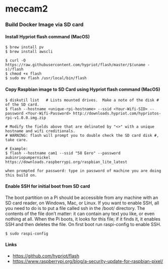 # meccam2

###  Build Docker Image via SD card
#### Install Hypriot flash command (MacOS)
```
$ brew install pv  
$ brew install awscli  

$ curl -O https://raw.githubusercontent.com/hypriot/flash/master/$(uname -s)/flash  
$ chmod +x flash  
$ sudo mv flash /usr/local/bin/flash  
```
#### Copy Raspbian image to SD Card using Hypriot flash command (MacOS)
```
$ diskutil list   # Lists mounted drives.  Make a note of the disk # of the SD card.  
$ flash --hostname <unique-rpi-hostname> --ssid <Your-Wifi-SID> --password <Your-Wifi-Password> http://downloads.hypriot.com/hypriotos-rpi-v1.0.0.img.zip  

# Modify the fields above that are delinated by "<>" with a unique hostname and wifi creditionals.
# WARNING: flash will prompt you to double check the SD card disk #, take care.

# Example:  
$ flash --hostname cam1 --ssid "58 Eero" --password aubinriopumpernickel https://downloads.raspberrypi.org/raspbian_lite_latest

when prompted for password: type in password of machine you are doing this build on.
```
#### Enable SSH for initial boot from SD card
The boot partition on a Pi should be accessible from any machine with an SD card reader, on Windows, Mac, or Linux. If you want to enable SSH, all you need to do is to put a file called ssh in the /boot/ directory. The contents of the file don’t matter: it can contain any text you like, or even nothing at all. When the Pi boots, it looks for this file; if it finds it, it enables SSH and then deletes the file.  On first boot run raspi-config to enable SSH.

```
$ sudo raspi-config
```

#### Links
* https://github.com/hypriot/flash
* https://www.raspberrypi.org/blog/a-security-update-for-raspbian-pixel/
